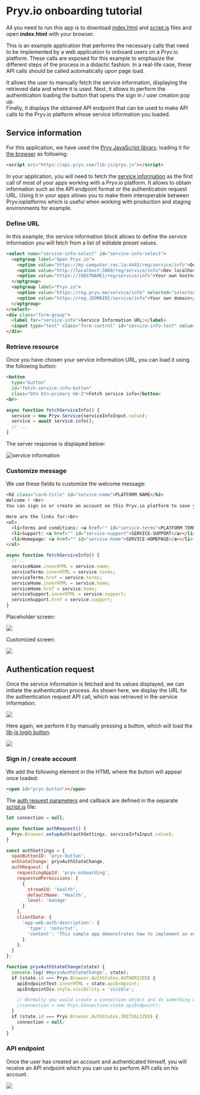 
# Pryv.io onboarding tutorial

All you need to run this app is to download [index.html](index.html) and [script.js](script.js) files and open **index.html** with your browser.

This is an example application that performs the necessary calls that need to be implemented by a web application to onboard users on a Pryv.io platform. These calls are exposed for this example to emphasize the different steps of the process in a didactic fashion. In a real-life case, these API calls should be called automatically upon page load.

It allows the user to manually fetch the service information, displaying the retrieved data and where it is used. Next, it allows to perform the authentication loading the button that opens the sign in / user creation pop up.  
Finally, it displays the obtained API endpoint that can be used to make API calls to the Pryv.io platform whose service information you loaded. 

## Service information

For this application, we have used the [Pryv JavaScript library](), loading it for [the browser](https://github.com/pryv/lib-js#browser) as following:

```html
<script src="https://api.pryv.com/lib-js/pryv.js"></script>
```

In your application, you will need to fetch the [service information](https://api.pryv.com/reference/#service-info) as the first call of most of your apps working with a Pryv.io platform. It allows to obtain information such as the API endpoint format or the authentication request URL. Using it in your apps allows you to make them interoperable between Pryv.ioplatforms which is useful when working with production and staging environments for example.

### Define URL

In this example, the service information block allows to define the service information you will fetch from a list of editable preset values.

```html
<select name="service-info-select" id="service-info-select">
  <optgroup label="Open Pryv.io">
    <option value="https://my-computer.rec.la:4443/reg/service/info">Dev rec-la SSL</option>
    <option value="http://localhost:3000/reg/service/info">Dev localhost</option>
    <option value="https://{HOSTNAME}/reg/service/info">Your own hostname</option>
  </optgroup>
  <optgroup label="Pryv.io">
    <option value="https://reg.pryv.me/service/info" selected="selected">Pryv Lab</option>
    <option value="https://reg.{DOMAIN}/service/info">Your own domain</option>
  </optgroup>
</select>
<div class="form-group">
  <label for="service-info">Service Information URL:</label>
  <input type="text" class="form-control" id="service-info-text" value="https://reg.pryv.me/service/info" />
</div>
```

### Retrieve resource

Once you have chosen your service information URL, you can load it using the following button:

```html
<button 
  type="button"
  id="fetch-service-info-button"
  class="btn btn-primary mb-2">Fetch service info</button>
<br>
```

```javascript
async function fetchServiceInfo() {
  service = new Pryv.Service(serviceInfoInput.value);
  service = await service.info();
  // ...
}
```

The server response is displayed below:

![service information](images/serviceInfo.png)

### Customize message

We use these fields to customize the welcome message:

```html
<h2 class="card-title" id="service-name">PLATFORM NAME</h2>
Welcome ! <br>
You can sign in or create an account on this Pryv.io platform to save your crawl stroke performance. <br><br>

Here are the links for:<br>
<ul>
  <li>Terms and conditions: <a href="" id="service-terms">PLATFORM TERMS</a></li>
  <li>Support: <a href="" id="service-support">SERVICE-SUPPORT</a></li>
  <li>Homepage: <a href="" id="service-home">SERVICE-HOMEPAGE</a></li>
</ul>
```

```javascript
async function fetchServiceInfo() {
  // ..
  serviceName.innerHTML = service.name;
  serviceTerms.innerHTML = service.terms;
  serviceTerms.href = service.terms;
  serviceHome.innerHTML = service.home;
  serviceHome.href = service.home;
  serviceSupport.innerHTML = service.support;
  serviceSupport.href = service.support;
}
```

Placeholder screen:

![](images/welcome-base.png)

Customized screen:

![](images/welcome-initialized.png)

## Authentication request

Once the service information is fetched and its values displayed, we can initiate the authentication process. As shown here, we display the URL for the authentication request API call, which was retrieved in the service information:

![](images/auth-request.png)

Here again, we perform it by manually pressing a button, which will load the [lib-js login button](https://github.com/pryv/lib-js#within-a-webpage-with-a-login-button).

![](images/login-button.png)

### Sign in / create account

We add the following element in the HTML where the button will appear once loaded:

```html
<span id="pryv-button"></span>
```

The [auth request parameters](https://api.pryv.com/reference/#auth-request) and callback are defined in the separate [script.js](script.js) file:

```javascript
let connection = null;

async function authRequest() {
  Pryv.Browser.setupAuth(authSettings, serviceInfoInput.value);
}

const authSettings = {
  spanButtonID: 'pryv-button', 
  onStateChange: pryvAuthStateChange, 
  authRequest: { 
    requestingAppId: 'pryv-onboarding', 
    requestedPermissions: [ 
      {
        streamId: 'health',
        defaultName: 'Health',
        level: 'manage' 
      }
    ],
    clientData: {
      'app-web-auth:description': {
        'type': 'note/txt',
        'content': 'This sample app demonstrates how to implement an onboarding experience.'
      }
    },
  }
};

function pryvAuthStateChange(state) {
  console.log('##pryvAuthStateChange', state);
  if (state.id === Pryv.Browser.AuthStates.AUTHORIZED) {
    apiEndpointText.innerHTML = state.apiEndpoint;
    apiEndpointDiv.style.visibility = 'visible';

    // Normally you would create a connection object and do something with the data here.
    //connection = new Pryv.Connection(state.apiEndpoint);
  }
  if (state.id === Pryv.Browser.AuthStates.INITIALIZED) {
    connection = null;
  }
}
```

### API endpoint

Once the user has created an account and authenticated himself, you will receive an API endpoint which you can use to perform API calls on his account.

![](images/api-endpoint.png)